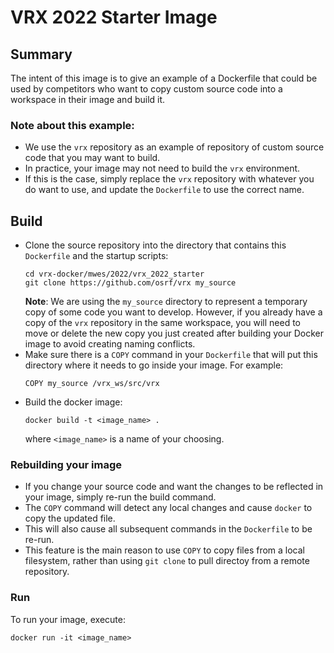 # VRX 2022 Starter Image

## Summary
The intent of this image is to give an example of a Dockerfile that could be
used by competitors who want to copy custom source code into a workspace in
their image and build it. 

### Note about this example:
* We use the `vrx` repository as an example of repository of custom source 
code that you may want to build.
* In practice, your image may not need to build the `vrx` environment.
* If this is the case, simply replace the `vrx` repository with whatever you
  do want to use, and update the `Dockerfile` to use the correct name.
   
## Build
* Clone the source repository into the directory that contains this `Dockerfile` and the startup scripts:
  ```
  cd vrx-docker/mwes/2022/vrx_2022_starter
  git clone https://github.com/osrf/vrx my_source
  ```
  **Note**: We are using the `my_source` directory to represent a temporary copy of some code you want to develop.
  However, if you already have a copy of the `vrx` repository in the same workspace, you will need to
  move or delete the new copy you just created after building your Docker image to avoid creating naming
  conflicts. 
* Make sure there is a `COPY` command in your `Dockerfile` that will put this
  directory where it needs to go inside your image. For example:
  ```
  COPY my_source /vrx_ws/src/vrx
  ```
* Build the docker image:
  ```
  docker build -t <image_name> .
  ``` 
  where `<image_name>` is a name of your choosing.


### Rebuilding your image
* If you change your source code and want the changes to be reflected in your
image, simply re-run the build command. 
* The `COPY` command will detect any local changes and cause `docker` to copy
  the updated file.
* This will also cause all subsequent commands in the `Dockerfile` to be re-run.
* This feature is the main reason to use `COPY` to copy files from a local
  filesystem, rather than using `git clone` to pull directoy from a remote
  repository.

### Run
To run your image, execute:
```
docker run -it <image_name> 
```
